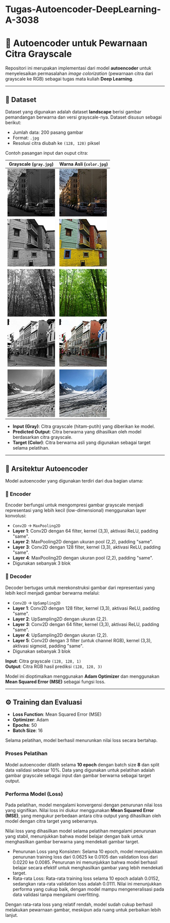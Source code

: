 # Tugas-Autoencoder-DeepLearning-A-3038

# 🎨 Autoencoder untuk Pewarnaan Citra Grayscale

Repositori ini merupakan implementasi dari model **autoencoder** untuk menyelesaikan permasalahan *image colorization* (pewarnaan citra dari grayscale ke RGB) sebagai tugas mata kuliah **Deep Learning**.

---

## 📁 Dataset

Dataset yang digunakan adalah dataset **landscape** berisi gambar pemandangan berwarna dan versi grayscale-nya. Dataset disusun sebagai berikut:


- Jumlah data: 200 pasang gambar
- Format: `.jpg`
- Resolusi citra diubah ke `(128, 128)` piksel
  
Contoh pasangan input dan ouput citra:

| Grayscale (`gray.jpg`) | Warna Asli (`color.jpg`) |
|--------------------------|-----------------------------|
| ![gray](dataset/gray/0.jpg) | ![color](dataset/color/0.jpg) |
| ![gray](dataset/gray/1.jpg) | ![color](dataset/color/1.jpg) |
| ![gray](dataset/gray/2.jpg) | ![color](dataset/color/2.jpg) |
| ![gray](dataset/gray/3.jpg) | ![color](dataset/color/3.jpg) |
| ![gray](dataset/gray/4.jpg) | ![color](dataset/color/4.jpg) |

- **Input (Gray)**: Citra grayscale (hitam-putih) yang diberikan ke model.
- **Predicted Output**: Citra berwarna yang dihasilkan oleh model berdasarkan citra grayscale.
- **Target (Color)**: Citra berwarna asli yang digunakan sebagai target selama pelatihan.
---

## 🧠 Arsitektur Autoencoder

Model autoencoder yang digunakan terdiri dari dua bagian utama:

### 🔻 Encoder
Encoder berfungsi untuk mengompresi gambar grayscale menjadi representasi yang lebih kecil (low-dimensional) menggunakan layer konvolusi:
- `Conv2D` → `MaxPooling2D`
- **Layer 1**: Conv2D dengan 64 filter, kernel (3,3), aktivasi ReLU, padding "same".
- **Layer 2**: MaxPooling2D dengan ukuran pool (2,2), padding "same".
- **Layer 3**: Conv2D dengan 128 filter, kernel (3,3), aktivasi ReLU, padding "same".
- **Layer 4**: MaxPooling2D dengan ukuran pool (2,2), padding "same".
- Digunakan sebanyak 3 blok


### 🔺 Decoder
Decoder bertugas untuk merekonstruksi gambar dari representasi yang lebih kecil menjadi gambar berwarna melalui:
- `Conv2D` → `UpSampling2D`
- **Layer 1**: Conv2D dengan 128 filter, kernel (3,3), aktivasi ReLU, padding "same".
- **Layer 2**: UpSampling2D dengan ukuran (2,2).
- **Layer 3**: Conv2D dengan 64 filter, kernel (3,3), aktivasi ReLU, padding "same".
- **Layer 4**: UpSampling2D dengan ukuran (2,2).
- **Layer 5**: Conv2D dengan 3 filter (untuk channel RGB), kernel (3,3), aktivasi sigmoid, padding "same".
- Digunakan sebanyak 3 blok

**Input**: Citra grayscale `(128, 128, 1)`  
**Output**: Citra RGB hasil prediksi `(128, 128, 3)`

Model ini dioptimalkan menggunakan **Adam Optimizer** dan menggunakan **Mean Squared Error (MSE)** sebagai fungsi loss.

---

## ⚙️ Training dan Evaluasi

- **Loss Function**: Mean Squared Error (MSE)
- **Optimizer**: Adam
- **Epochs**: 50
- **Batch Size**: 16

Selama pelatihan, model berhasil menurunkan nilai loss secara bertahap.

### Proses Pelatihan
Model autoencoder dilatih selama **10 epoch** dengan batch size **8** dan split data validasi sebesar 10%. Data yang digunakan untuk pelatihan adalah gambar grayscale sebagai input dan gambar berwarna sebagai target output.

### Performa Model (Loss)
Pada pelatihan, model mengalami konvergensi dengan penurunan nilai loss yang signifikan. Nilai loss ini diukur menggunakan **Mean Squared Error (MSE)**, yang mengukur perbedaan antara citra output yang dihasilkan oleh model dengan citra target yang sebenarnya.

Nilai loss yang dihasilkan model selama pelatihan mengalami penurunan yang stabil, menunjukkan bahwa model belajar dengan baik untuk menghasilkan gambar berwarna yang mendekati gambar target.
- Penurunan Loss yang Konsisten:
Selama 10 epoch, model menunjukkan penurunan training loss dari 0.0625 ke 0.0105 dan validation loss dari 0.0220 ke 0.0085. Penurunan ini menunjukkan bahwa model berhasil belajar secara efektif untuk menghasilkan gambar yang lebih mendekati target.
- Rata-rata Loss:
Rata-rata training loss selama 10 epoch adalah 0.0152, sedangkan rata-rata validation loss adalah 0.0111. Nilai ini menunjukkan performa yang cukup baik, dengan model mampu mengeneralisasi pada data validasi tanpa mengalami overfitting.

Dengan rata-rata loss yang relatif rendah, model sudah cukup berhasil melakukan pewarnaan gambar, meskipun ada ruang untuk perbaikan lebih lanjut.
